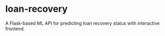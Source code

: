 # loan-recovery
A Flask-based ML API for predicting loan recovery status with interactive frontend.
